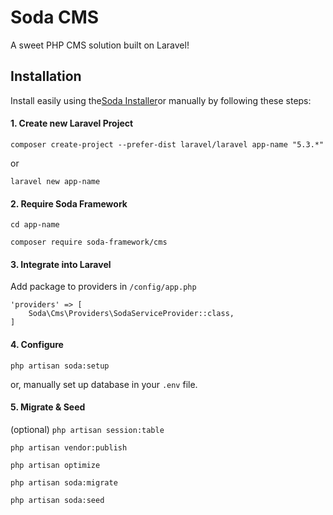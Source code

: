 # Soda CMS
A sweet PHP CMS solution built on Laravel!

## Installation
Install easily using the[Soda Installer](https://github.com/soda-framework/installer)or manually by following these steps:

#### 1. Create new Laravel Project

`composer create-project --prefer-dist laravel/laravel app-name "5.3.*"`

or

`laravel new app-name`

#### 2. Require Soda Framework

`cd app-name`

`composer require soda-framework/cms`

#### 3. Integrate into Laravel

Add package to providers in `/config/app.php`

```
'providers' => [
    Soda\Cms\Providers\SodaServiceProvider::class,
]
```

#### 4. Configure

`php artisan soda:setup`

or, manually set up database in your `.env` file.

#### 5. Migrate & Seed

(optional) `php artisan session:table`

`php artisan vendor:publish`

`php artisan optimize`

`php artisan soda:migrate`

`php artisan soda:seed`
